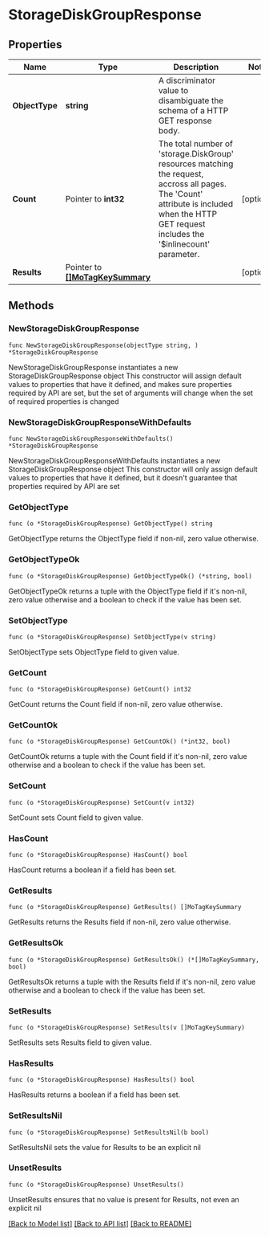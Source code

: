 # StorageDiskGroupResponse

## Properties

Name | Type | Description | Notes
------------ | ------------- | ------------- | -------------
**ObjectType** | **string** | A discriminator value to disambiguate the schema of a HTTP GET response body. | 
**Count** | Pointer to **int32** | The total number of &#39;storage.DiskGroup&#39; resources matching the request, accross all pages. The &#39;Count&#39; attribute is included when the HTTP GET request includes the &#39;$inlinecount&#39; parameter. | [optional] 
**Results** | Pointer to [**[]MoTagKeySummary**](mo.TagKeySummary.md) |  | [optional] 

## Methods

### NewStorageDiskGroupResponse

`func NewStorageDiskGroupResponse(objectType string, ) *StorageDiskGroupResponse`

NewStorageDiskGroupResponse instantiates a new StorageDiskGroupResponse object
This constructor will assign default values to properties that have it defined,
and makes sure properties required by API are set, but the set of arguments
will change when the set of required properties is changed

### NewStorageDiskGroupResponseWithDefaults

`func NewStorageDiskGroupResponseWithDefaults() *StorageDiskGroupResponse`

NewStorageDiskGroupResponseWithDefaults instantiates a new StorageDiskGroupResponse object
This constructor will only assign default values to properties that have it defined,
but it doesn't guarantee that properties required by API are set

### GetObjectType

`func (o *StorageDiskGroupResponse) GetObjectType() string`

GetObjectType returns the ObjectType field if non-nil, zero value otherwise.

### GetObjectTypeOk

`func (o *StorageDiskGroupResponse) GetObjectTypeOk() (*string, bool)`

GetObjectTypeOk returns a tuple with the ObjectType field if it's non-nil, zero value otherwise
and a boolean to check if the value has been set.

### SetObjectType

`func (o *StorageDiskGroupResponse) SetObjectType(v string)`

SetObjectType sets ObjectType field to given value.


### GetCount

`func (o *StorageDiskGroupResponse) GetCount() int32`

GetCount returns the Count field if non-nil, zero value otherwise.

### GetCountOk

`func (o *StorageDiskGroupResponse) GetCountOk() (*int32, bool)`

GetCountOk returns a tuple with the Count field if it's non-nil, zero value otherwise
and a boolean to check if the value has been set.

### SetCount

`func (o *StorageDiskGroupResponse) SetCount(v int32)`

SetCount sets Count field to given value.

### HasCount

`func (o *StorageDiskGroupResponse) HasCount() bool`

HasCount returns a boolean if a field has been set.

### GetResults

`func (o *StorageDiskGroupResponse) GetResults() []MoTagKeySummary`

GetResults returns the Results field if non-nil, zero value otherwise.

### GetResultsOk

`func (o *StorageDiskGroupResponse) GetResultsOk() (*[]MoTagKeySummary, bool)`

GetResultsOk returns a tuple with the Results field if it's non-nil, zero value otherwise
and a boolean to check if the value has been set.

### SetResults

`func (o *StorageDiskGroupResponse) SetResults(v []MoTagKeySummary)`

SetResults sets Results field to given value.

### HasResults

`func (o *StorageDiskGroupResponse) HasResults() bool`

HasResults returns a boolean if a field has been set.

### SetResultsNil

`func (o *StorageDiskGroupResponse) SetResultsNil(b bool)`

 SetResultsNil sets the value for Results to be an explicit nil

### UnsetResults
`func (o *StorageDiskGroupResponse) UnsetResults()`

UnsetResults ensures that no value is present for Results, not even an explicit nil

[[Back to Model list]](../README.md#documentation-for-models) [[Back to API list]](../README.md#documentation-for-api-endpoints) [[Back to README]](../README.md)


